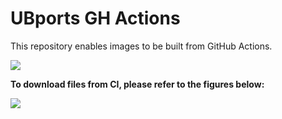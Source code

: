 # UBports GH Actions
This repository enables images to be built from GitHub Actions.

![](https://github.com/ubports-lavender/ubports-ci/workflows/Build%20System%20Image/badge.svg)

**To download files from CI, please refer to the figures below:**

![](https://github.com/ubports-lavender/ubports-ci/raw/master/images/Screenshot_20200114_024916.png)
